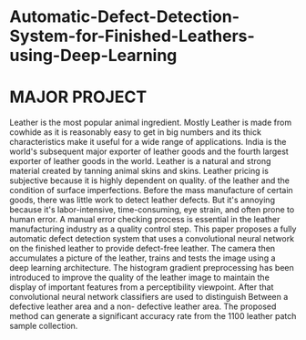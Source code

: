 # Automatic-Defect-Detection-System-for-Finished-Leathers-using-Deep-Learning 
# MAJOR PROJECT
Leather is the most popular animal ingredient. Mostly Leather is made from cowhide as it is
reasonably easy to get in big numbers and its thick characteristics make it useful for a wide range of
applications. India is the world's subsequent major exporter of leather goods and the fourth largest
exporter of leather goods in the world. Leather is a natural and strong material created by tanning
animal skins and skins. Leather pricing is subjective because it is highly dependent on quality. of the
leather and the condition of surface imperfections. Before the mass manufacture of certain goods,
there was little work to detect leather defects. But it's annoying because it's labor-intensive,
time-consuming, eye strain, and often prone to human error. A manual error checking process is
essential in the leather manufacturing industry as a quality control step. This paper proposes a fully
automatic defect detection system that uses a convolutional neural network on the finished leather to
provide defect-free leather. The camera then accumulates a picture of the leather, trains and tests the
image using a deep learning architecture. The histogram gradient preprocessing has been introduced to
improve the quality of the leather image to maintain the display of important features from a
perceptibility viewpoint. After that convolutional neural network classifiers are used to distinguish
Between a defective leather area and a non- defective leather area. The proposed method can generate
a significant accuracy rate from the 1100 leather patch sample collection.
